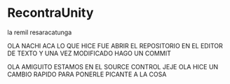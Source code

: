 # RecontraUnity
la remil resaracatunga

OLA NACHI ACA LO QUE HICE FUE ABRIR EL REPOSITORIO EN EL EDITOR DE TEXTO Y UNA VEZ MODIFICADO HAGO UN COMMIT

OLA AMIGUITO ESTAMOS EN EL SOURCE CONTROL JEJE
OLA HICE UN CAMBIO RAPIDO PARA PONERLE PICANTE A LA COSA